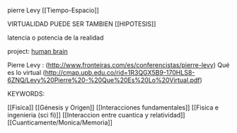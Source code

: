 pierre Levy [[Tiempo-Espacio]]

VIRTUALIDAD PUEDE SER TAMBIEN [[HIPOTESIS]]

latencia o potencia de la realidad

project: [human brain](https://www.humanbrainproject.eu/en/)

Pierre Levy : (http://www.fronteiras.com/es/conferencistas/pierre-levy)
	Qué es lo virtual (http://cmap.upb.edu.co/rid=1R3QGX5B9-170HLS8-6ZNQ/Levy%20Pierre%20-%20Que%20Es%20Lo%20Virtual.pdf)
	

KEYWORDS:

[[Fisica]] 
[[Génesis y Origen]] 
[[Interacciones fundamentales]]
[[Fisica e ingenieria (sci fi)]] 
[[Interaccion entre cuantica y relatividad]] 
[[Cuanticamente/Monica/Memoria]]
